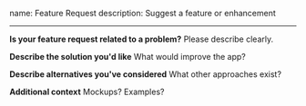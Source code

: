 name: Feature Request
description: Suggest a feature or enhancement

---

**Is your feature request related to a problem?**
Please describe clearly.

**Describe the solution you'd like**
What would improve the app?

**Describe alternatives you've considered**
What other approaches exist?

**Additional context**
Mockups? Examples?
